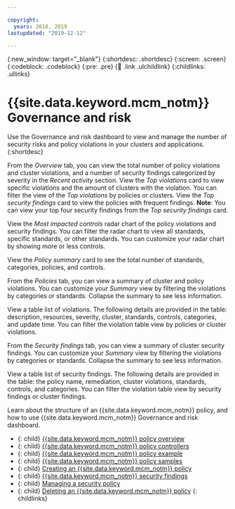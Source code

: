 ```yaml
---

copyright:
  years: 2018, 2019
lastupdated: "2019-12-12"

---
```


{:new_window: target="_blank"}
{:shortdesc: .shortdesc}
{:screen: .screen}
{:codeblock: .codeblock}
{:pre: .pre}
{:child: .link .ulchildlink}
{:childlinks: .ullinks}

# {{site.data.keyword.mcm_notm}} Governance and risk

Use the Governance and risk dashboard to view and manage the number of security risks and policy violations in your clusters and applications. 
{:shortdesc}

From the _Overview_ tab, you can view the total number of policy violations and cluster violations, and a number of security findings categorized by severity in the _Recent activity_ section. View the _Top violations_ card to view specific violations and the amount of clusters with the violation. You can filter the view of the _Top violations_ by policies or clusters. View the _Top security findings_ card to view the policies with frequent findings. **Note**: You can view your top four security findings from the _Top security findings_ card. 

View the _Most impacted controls_ radar chart of the policy violations and security findings. You can filter the radar chart to view all standards, specific standards, or other standards. You can customize your radar chart by showing more or less controls.

View the _Policy summary_ card to see the total number of standards, categories, policies, and controls.


From the _Policies_ tab, you can view a summary of cluster and policy violations. You can customize your _Summary_ view by filtering the violations by categories or standards. Collapse the summary to see less information. 

View a table list of violations. The following details are provided in the table: description, resources, severity, cluster, standards, controls, categories, and update time. You can filter the violation table view by policies or cluster violations.


From the _Security findings_ tab, you can view a summary of cluster security findings. You can customize your _Summary_ view by filtering the violations by categories or standards. Collapse the summary to see less information.

View a table list of security findings. The following details are provided in the table: the policy name, remediation, cluster violations, standards, controls, and categories. You can filter the violation table view by security findings or cluster findings.

Learn about the structure of an {{site.data.keyword.mcm_notm}} policy, and how to use {{site.data.keyword.mcm_notm}} Governance and risk dashboard.

- {: child} [{{site.data.keyword.mcm_notm}} policy overview](policy_overview.md)
- {: child} [{{site.data.keyword.mcm_notm}} policy controllers](policy_controllers.md)
- {: child} [{{site.data.keyword.mcm_notm}} policy example](policy_example.md)
- {: child} [{{site.data.keyword.mcm_notm}} policy samples](../manage_policies/policy_samples.md)
- {: child} [Creating an {{site.data.keyword.mcm_notm}} policy](create_policy.md)
- {: child} [{{site.data.keyword.mcm_notm}} security findings](../manage_cluster/security_advisor.md)
- {: child} [Managing a security policy](../manage_cluster/manage_grc_policy.md)
- {: child} [Deleting an {{site.data.keyword.mcm_notm}} policy](delete_policy.md)
{: childlinks}
